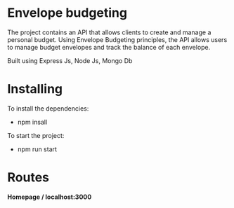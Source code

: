 # Envelope budgeting
The project contains an API that allows clients to create and manage a personal budget. Using Envelope Budgeting principles, the API allows users to manage budget envelopes and track the balance of each envelope.

Built using Express Js, Node Js, Mongo Db

# Installing
To install the dependencies:
- npm insall

To start the project:
- npm run start

# Routes
<b>Homepage<b>
 /
localhost:3000